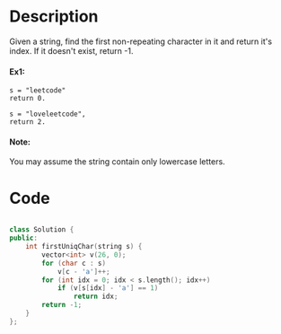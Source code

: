 # Description

Given a string, find the first non-repeating character in it and return it's index. If it doesn't exist, return -1.

#### Ex1:

```
s = "leetcode"
return 0.

s = "loveleetcode",
return 2.

```

#### Note:

You may assume the string contain only lowercase letters.

# Code

```c++

class Solution {
public:
    int firstUniqChar(string s) {
        vector<int> v(26, 0);
        for (char c : s)
            v[c - 'a']++;
        for (int idx = 0; idx < s.length(); idx++)
            if (v[s[idx] - 'a'] == 1)
                return idx;
        return -1;
    }
};

```
